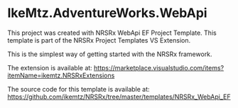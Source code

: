 # IkeMtz.AdventureWorks.WebApi

This project was created with NRSRx WebApi EF Project Template.  This template is part of the NRSRx Project Templates VS Extension.

This is the simplest way of getting started with the NRSRx framework.

The extension is available at:
https://marketplace.visualstudio.com/items?itemName=ikemtz.NRSRxExtensions

The source code for this template is available at:
https://github.com/ikemtz/NRSRx/tree/master/templates/NRSRx_WebApi_EF
